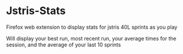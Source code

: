 # Jstris-Stats
Firefox web extension to display stats for jstris 40L sprints as you play

Will display your best run, most recent run, your average times for the session, and the average of your last 10 sprints
